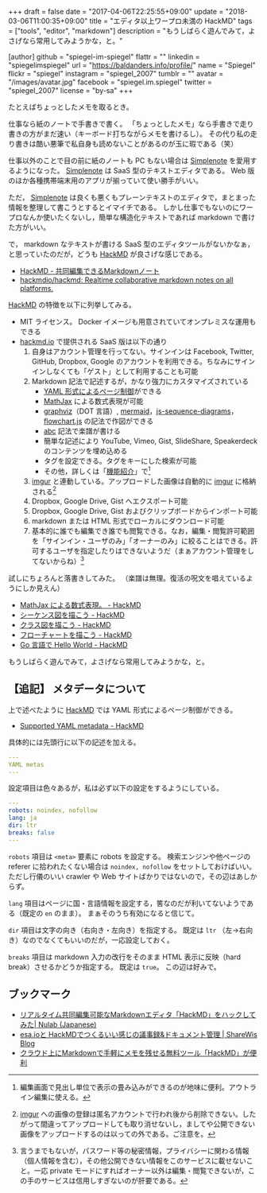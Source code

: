 +++
draft = false
date = "2017-04-06T22:25:55+09:00"
update = "2018-03-06T11:00:35+09:00"
title = "エディタ以上ワープロ未満の HackMD"
tags = ["tools", "editor", "markdown"]
description = "もうしばらく遊んでみて，よさげなら常用してみようかな，と。"

[author]
  github = "spiegel-im-spiegel"
  flattr = ""
  linkedin = "spiegelimspiegel"
  url = "https://baldanders.info/profile/"
  name = "Spiegel"
  flickr = "spiegel"
  instagram = "spiegel_2007"
  tumblr = ""
  avatar = "/images/avatar.jpg"
  facebook = "spiegel.im.spiegel"
  twitter = "spiegel_2007"
  license = "by-sa"
+++

たとえばちょっとしたメモを取るとき。

仕事なら紙のノートで手書きで書く。
「ちょっとしたメモ」なら手書きで走り書きの方がまだ速い（キーボード打ちながらメモを書けるし）。
その代り私の走り書きは酷い悪筆で私自身も読めないことがあるのが玉に瑕である（笑）

仕事以外のことで目の前に紙のノートも PC もない場合は [Simplenote] を愛用するようになった。
[Simplenote] は SaaS 型のテキストエディタである。
Web 版のほか各種携帯端末用のアプリが揃っていて使い勝手がいい。

ただ， [Simplenote] は良くも悪くもプレーンテキストのエディタで，まとまった情報を整理して書こうとするとイマイチである。
しかし仕事でもないのにワープロなんか使いたくないし，簡単な構造化テキストであれば markdown で書けた方がいい。

で， markdown なテキストが書ける SaaS 型のエディタツールがないかなぁ，と思っていたのだが，どうも [HackMD] が良さげな感じである。

- [HackMD - 共同編集できるMarkdownノート](https://hackmd.io/)
- [hackmdio/hackmd: Realtime collaborative markdown notes on all platforms.](https://github.com/hackmdio/hackmd/)

[HackMD] の特徴を以下に列挙してみる。

- MIT ライセンス。 Docker イメージも用意されていてオンプレミスな運用もできる
- [hackmd.io](https://hackmd.io/ "HackMD - 共同編集できるMarkdownノート") で提供される SaaS 版は以下の通り
    1. 自身はアカウント管理を行ってない。サインインは Facebook, Twitter, GitHub, Dropbox, Google のアカウントを利用できる。ちなみにサインインしなくても「ゲスト」として利用することも可能
    1. Markdown 記法で記述するが，かなり強力にカスタマイズされている
        - [YAML 形式によるページ制御](https://hackmd.io/yaml-metadata "Supported YAML metadata - HackMD")ができる
        - [MathJax](www.mathjax.org) による数式表現が可能
        - [graphviz]（DOT 言語）, [mermaid]，[js-sequence-diagrams]，[flowchart.js] の記法で作図ができる
        - [abc] 記法で楽譜が書ける
        - 簡単な記述により YouTube, Vimeo, Gist, SlideShare, Speakerdeck のコンテンツを埋め込める
        - タグを設定できる。タグをキーにした検索が可能
        - その他，詳しくは「[機能紹介](https://hackmd.io/s/4JbKDCN1hx "機能紹介 - HackMD")」で[^ed1]
    1. [imgur] と連動している。アップロードした画像は自動的に [imgur] に格納される[^ig]
    1. Dropbox, Google Drive, Gist へエクスポート可能
    1. Dropbox, Google Drive, Gist およびクリップボードからインポート可能
    1. markdown または HTML 形式でローカルにダウンロード可能
    1. 基本的に誰でも編集でき誰でも閲覧できる。なお，編集・閲覧許可範囲を「サインイン・ユーザのみ」「オーナーのみ」に絞ることはできる。許可するユーザを指定したりはできないようだ（まぁアカウント管理をしてないからね）[^pv]

[^ed1]: 編集画面で見出し単位で表示の畳み込みができるのが地味に便利。アウトライン編集に使える。
[^ig]: [imgur] への画像の登録は匿名アカウントで行われ後から削除できない。したがって間違ってアップロードしても取り消せないし，ましてや公開できない画像をアップロードするのは以っての外である。ご注意を。
[^pv]: 言うまでもないが，パスワード等の秘密情報，プライバシーに関わる情報（個人情報を含む），その他公開できない情報をこのサービスに載せないこと。一応 private モードにすればオーナー以外は編集・閲覧できないが，この手のサービスは信用しすぎないのが肝要である。

試しにちょろんと落書きしてみた。
（楽譜は無理。復活の呪文を唱えているようにしか見えん）

- [MathJax による数式表現。 - HackMD](https://hackmd.io/s/S1thQI76e)
- [シーケンス図を描こう - HackMD](https://hackmd.io/s/ByuxOLQag)
- [クラス図を描こう - HackMD](https://hackmd.io/s/S19e0LXTe)
- [フローチャートを描こう - HackMD](https://hackmd.io/s/H1iq2i76e#)
- [Go 言語で Hello World - HackMD](https://hackmd.io/s/Hkrec_Nae)

もうしばらく遊んでみて，よさげなら常用してみようかな，と。

## 【追記】 メタデータについて

上で述べたように [HackMD] では YAML 形式によるページ制御ができる。

- [Supported YAML metadata - HackMD](https://hackmd.io/yaml-metadata)

具体的には先頭行に以下の記述を加える。

```yaml
---
YAML metas
---
```

設定項目は色々あるが，私は必ず以下の設定をするようにしている。

```yaml
---
robots: noindex, nofollow
lang: ja
dir: ltr
breaks: false
---
```

`robots` 項目は `<meta>` 要素に robots を設定する。
検索エンジンや他ページの referer に拾われたくない場合は `noindex, nofollow` をセットしておけばいい。
ただし行儀のいい crawler や Web サイトばかりではないので，その辺はあしからず。

`lang` 項目はページに国・言語情報を設定する，筈なのだが利いてないようである（既定の `en` のまま）。
まぁそのうち有効になると信じて。

`dir` 項目は文字の向き（右向き・左向き）を指定する。
既定は `ltr` （左→右向き）なのでなくてもいいのだが，一応設定しておく。

`breaks` 項目は markdown 入力の改行をそのまま HTML 表示に反映（hard break）させるかどうか指定する。
既定は `true`。
この辺は好みで。

## ブックマーク

- [リアルタイム共同編集可能なMarkdownエディタ「HackMD」をハックしてみた| Nulab (Japanese)](https://nulab-inc.com/ja/blog/nulab/hackmd-hack/)
- [esa.ioと HackMDでつくるいい感じの議事録&ドキュメント管理 | ShareWis Blog](http://blog.share-wis.com/esa-and-hackmd)
- [クラウド上にMarkdownで手軽にメモを残せる無料ツール「HackMD」が便利](https://nelog.jp/hackmd)

[Simplenote]: https://simplenote.com/
[HackMD]: https://hackmd.io/ "HackMD - 共同編集できるMarkdownノート"
[imgur]: http://imgur.com/ "Imgur: The most awesome images on the Internet"
[Graphviz]: http://graphviz.org/ "Graphviz - Graph Visualization Software"
[js-sequence-diagrams]: https://bramp.github.io/js-sequence-diagrams/ "js-sequence-diagrams by bramp"
[mermaid]: http://knsv.github.io/mermaid/ "mermaid - Generation of diagrams and flowcharts from text in a similar manner as markdown."
[flowchart.js]: http://flowchart.js.org/
[abc]: http://abcnotation.com/
